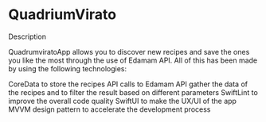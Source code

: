 # QuadriumVirato
Description



QuadrumviratoApp allows you to discover new recipes and save the ones you like the most through the use of Edamam API. All of this has been made by using the following technologies:

CoreData to store the recipes
API calls to Edamam API gather the data of the recipes and to filter the result based on different parameters
SwiftLint to improve the overall code quality
SwiftUI to make the UX/UI of the app
MVVM design pattern to accelerate the development process
